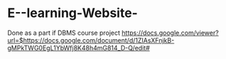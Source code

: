 # E--learning-Website-
Done as a part if DBMS course project
https://docs.google.com/viewer?url=$https://docs.google.com/document/d/1ZIAsXFnjkB-gMPkTWG0EgL1YbWfj8K48h4mG814_D-Q/edit#

